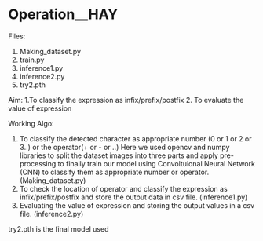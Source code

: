 # Operation__HAY
Files:
1) Making_dataset.py
2) train.py
3) inference1.py
4) inference2.py
5) try2.pth

Aim: 1.To classify the expression as infix/prefix/postfix
     2. To evaluate the value of expression

Working Algo:
1. To classify the detected character as appropriate number (0 or 1 or 2 or 3..) or the operator(+ or - or ..)
	Here we used opencv and numpy libraries to split the dataset images into three parts and apply pre-processing
	to finally train our model using Convoltuional Neural Network (CNN) to classify them as appropriate number or operator.(Making_dataset.py)
2. To check the location of operator and classify the expression as infix/prefix/postfix and store the output data in csv file. 
	(inference1.py)
3. Evaluating the value of expression and storing the output values in a csv file.
	(inference2.py)
  
  try2.pth is the final model used
